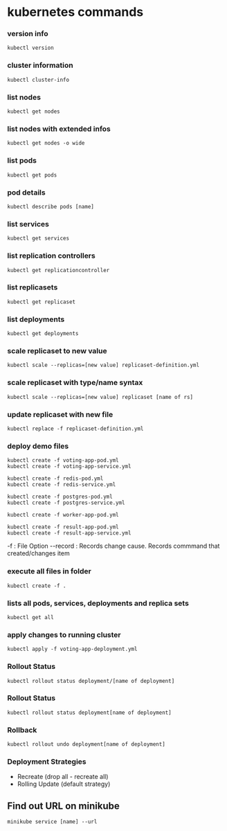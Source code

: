 # kubernetes commands 

### version info
```
kubectl version
```

### cluster information
```
kubectl cluster-info
```
### list nodes
```
kubectl get nodes
```

### list nodes with extended infos
```
kubectl get nodes -o wide
```

### list pods
```
kubectl get pods
```

### pod details
```
kubectl describe pods [name]
```


### list services
```
kubectl get services
```

### list replication controllers
```
kubectl get replicationcontroller
```

### list replicasets
```
kubectl get replicaset
```

### list deployments
```
kubectl get deployments
```

### scale replicaset to new value
```
kubectl scale --replicas=[new value] replicaset-definition.yml
```

### scale replicaset with type/name syntax
```
kubectl scale --replicas=[new value] replicaset [name of rs]
```


### update replicaset with new file
```
kubectl replace -f replicaset-definition.yml
```



### deploy demo files
```
kubectl create -f voting-app-pod.yml
kubectl create -f voting-app-service.yml

kubectl create -f redis-pod.yml
kubectl create -f redis-service.yml

kubectl create -f postgres-pod.yml
kubectl create -f postgres-service.yml

kubectl create -f worker-app-pod.yml

kubectl create -f result-app-pod.yml
kubectl create -f result-app-service.yml
```
-f : File Option
--record : Records change cause. Records commmand that created/changes item 

### execute all files in folder
```
kubectl create -f .
```
### lists all pods, services, deployments and replica sets
```
kubectl get all
```
### apply changes to running cluster
```
kubectl apply -f voting-app-deployment.yml
```

### Rollout Status
```
kubectl rollout status deployment/[name of deployment]
```

### Rollout Status
```
kubectl rollout status deployment[name of deployment]
```

### Rollback 
```
kubectl rollout undo deployment[name of deployment]
```

### Deployment Strategies
- Recreate (drop all - recreate all)
- Rolling Update (default strategy)

## Find out URL on minikube
```
minikube service [name] --url
```


